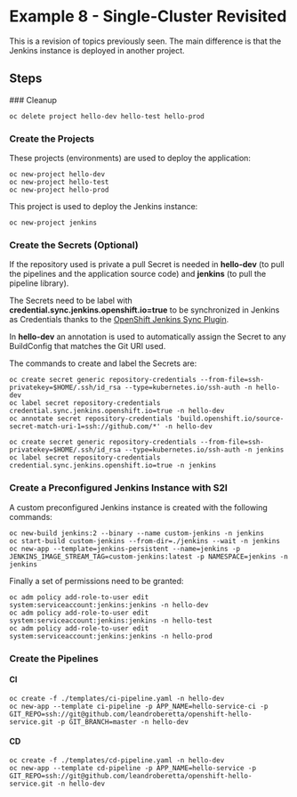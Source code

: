 # Example 8 - Single-Cluster Revisited

This is a revision of topics previously seen. The main difference is that the Jenkins instance is deployed in another project.

## Steps

### Cleanup

    oc delete project hello-dev hello-test hello-prod

### Create the Projects

These projects (environments) are used to deploy the application:

    oc new-project hello-dev
    oc new-project hello-test
    oc new-project hello-prod

This project is used to deploy the Jenkins instance:

    oc new-project jenkins

### Create the Secrets (Optional)
    
If the repository used is private a pull Secret is needed in **hello-dev** (to pull the pipelines and the application source code) and **jenkins** (to pull the pipeline library).

The Secrets need to be label with **credential.sync.jenkins.openshift.io=true** to be synchronized in Jenkins as Credentials thanks to the [OpenShift Jenkins Sync Plugin](https://github.com/openshift/jenkins-sync-plugin). 

In **hello-dev** an annotation is used to automatically assign the Secret to any BuildConfig that matches the Git URI used.

The commands to create and label the Secrets are:

    oc create secret generic repository-credentials --from-file=ssh-privatekey=$HOME/.ssh/id_rsa --type=kubernetes.io/ssh-auth -n hello-dev
    oc label secret repository-credentials credential.sync.jenkins.openshift.io=true -n hello-dev
    oc annotate secret repository-credentials 'build.openshift.io/source-secret-match-uri-1=ssh://github.com/*' -n hello-dev

    oc create secret generic repository-credentials --from-file=ssh-privatekey=$HOME/.ssh/id_rsa --type=kubernetes.io/ssh-auth -n jenkins
    oc label secret repository-credentials credential.sync.jenkins.openshift.io=true -n jenkins

### Create a Preconfigured Jenkins Instance with S2I

A custom preconfigured Jenkins instance is created with the following commands:

    oc new-build jenkins:2 --binary --name custom-jenkins -n jenkins
    oc start-build custom-jenkins --from-dir=./jenkins --wait -n jenkins
    oc new-app --template=jenkins-persistent --name=jenkins -p JENKINS_IMAGE_STREAM_TAG=custom-jenkins:latest -p NAMESPACE=jenkins -n jenkins

Finally a set of permissions need to be granted:

    oc adm policy add-role-to-user edit system:serviceaccount:jenkins:jenkins -n hello-dev
    oc adm policy add-role-to-user edit system:serviceaccount:jenkins:jenkins -n hello-test
    oc adm policy add-role-to-user edit system:serviceaccount:jenkins:jenkins -n hello-prod

### Create the Pipelines

#### CI 

    oc create -f ./templates/ci-pipeline.yaml -n hello-dev
    oc new-app --template ci-pipeline -p APP_NAME=hello-service-ci -p GIT_REPO=ssh://git@github.com/leandroberetta/openshift-hello-service.git -p GIT_BRANCH=master -n hello-dev

#### CD

    oc create -f ./templates/cd-pipeline.yaml -n hello-dev
    oc new-app --template cd-pipeline -p APP_NAME=hello-service -p GIT_REPO=ssh://git@github.com/leandroberetta/openshift-hello-service.git -n hello-dev
